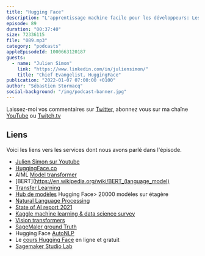 ```yaml
---
title: "Hugging Face"
description: "L'apprentissage machine facile pour les développeurs: Les modèles d'apprentissage automatique basés sur les transformeurs et l'apprentissage par transfert (transfert learning) ont le vent en poupe pour deux raisons : leur grande précision et la facilité d'apprentissage sur des jeux de données relativement restreints.  Hugging Face, une startup française, vous propose des librairies open sources faciles à intégrer dans vos applications et plus de 20000 modèles prêts à être utilisés ou personalisés."
episode: 89
duration: "00:37:40"
size: 72336115
file: "089.mp3"
category: "podcasts"
appleEpisodeId: 1000663120187
guests:
  - name: "Julien Simon"
    link: "https://www.linkedin.com/in/juliensimon/"
    title: "Chief Evangelist, HuggingFace"
publication: "2022-01-07 07:00:00 +0100"
author: "Sébastien Stormacq"
social-background: "/img/podcast-banner.jpg"
---
```


Laissez-moi vos commentaires sur [Twitter](https://twitter.com/sebsto), abonnez vous sur ma chaîne [YouTube](https://www.youtube.com/sebsto) ou [Twitch.tv](https://www.twitch.tv/sebAWS)

## Liens

Voici les liens vers les services dont nous avons parlé dans l'épisode.

- [Julien Simon sur Youtube](https://www.youtube.com/channel/UCVonoXm3SI_Q0ZNHd5JPawA)
- [HuggingFace.co](https://huggingface.co)
- AIML [Model transformer](https://en.wikipedia.org/wiki/Transformer_(machine_learning_model))
- [BERT](https://en.wikipedia.org/wiki/BERT_(language_model)
- [Transfer Learning](https://en.wikipedia.org/wiki/Transfer_learning) 
- [Hub de modèles](https://huggingface.co/models) Hugging Face> 20000 modèles sur étagère
- [Natural Language Processing](https://en.wikipedia.org/wiki/Natural_language_processing)
- [State of AI report 2021 ](https://www.stateof.ai)
- [Kaggle machine learning & data science survey](https://www.kaggle.com/c/kaggle-survey-2021)
- [Vision transformers](https://en.wikipedia.org/wiki/Vision_transformer)
- [SageMaler ground Truth](https://aws.amazon.com/sagemaker/data-labeling/)
- Hugging Face [AutoNLP](https://huggingface.co/autonlp)
- Le [cours Hugging Face](https://huggingface.co/course/chapter1/1) en ligne et gratuit
- [Sagemaker Studio Lab](https://aws.amazon.com/sagemaker/studio-lab/)
